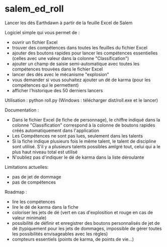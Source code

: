 # salem_ed_roll
Lancer les dés Earthdawn à partir de la feuille Excel de Salem

Logiciel simple qui vous permet de :
- ouvrir un fichier Excel
- trouver des compétences dans toutes les feuilles du fichier Excel
- ajouter des boutons rapides pour lancer les compétences essentielles (celles avec une valeur dans la colonne "Classification")
- ajouter un champ de saisie semi-automatique avec toutes les compétences trouvées dans le fichier Excel
- lancer des dés avec le mécanisme "explosion"
- vous demander si vous souhaitez ajouter un dé de karma (pour les compétences qui le permettent)
- afficher l'historique des 50 derniers lancers

Utilisation : 
python roll.py
(Windows : télécharger dist/roll.exe et le lancer)

Documentation :
- Dans le fichier Excel (le fiche de personnage), le chiffre indiqué dans la colonne "Classification" correspond à la colonne de boutons rapides créés automatiquement dans l'application
- Les Compétences ne sont pas lues, seulement dans les talents
- Si la fiche indique plusieurs fois le même talent, le talent de discipline sont utilisé. S'il y a plusieurs talents possibles amlgré tout, celui qui a le plus haut niveau total est utilisé 
- N'oubliez pas d'indiquer le dé de karma dans la liste déroulante

Limitations actuelles:
- pas de jet de dommage
- pas de compétences

Roadmap :
- lire les compétences
- lire le dé de karma dans la fiche
- coloriser les jets de dé (vert en cas d'explosition et rouge en cas de valeur minimale)
- possibilité de définir et enregistrer des boutons personnalisés de jet de dé (typiquement pour les jets de dommages, impossible de gérer toutes les possibilités envisageables avec les règles)
- compteurs essentiels (points de karma, de points de vie...)